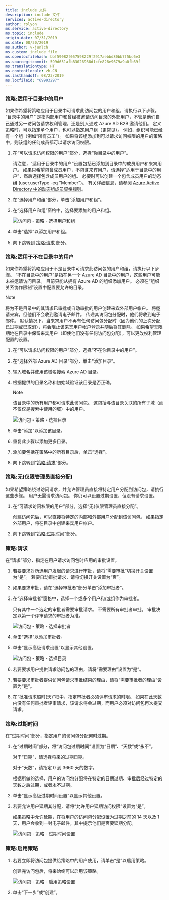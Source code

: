 ```yaml
---
title: include 文件
description: include 文件
services: active-directory
author: rolyon
ms.service: active-directory
ms.topic: include
origin.date: 07/31/2019
ms.date: 08/20/2019
ms.author: v-junlch
ms.custom: include file
ms.openlocfilehash: bbf59082f057598229f2917aebbd80bb7f5bd6e3
ms.sourcegitcommit: 599d651afb83026938d1cfe828e9679a9a0fb69f
ms.translationtype: HT
ms.contentlocale: zh-CN
ms.lasthandoff: 08/23/2019
ms.locfileid: "69993297"
---
```

### <a name="policy-for-users-in-your-directory"></a>策略:适用于目录中的用户

如果你希望将策略应用于目录中可请求此访问包的用户和组，请执行以下步骤。  “目录中的用户”  是指内部用户和曾经被邀请访问目录的外部用户，不管是他们自己通过另一访问包请求权利管理，还是别人通过 Azure AD B2B 邀请他们。 定义策略时，可以指定单个用户，也可以指定用户组（更常见）。 例如，组织可能已经有一个组（例如“所有员工”）。   如果将该组添加到可以请求访问权限的用户的策略中，则该组的任何成员都可以请求访问权限。

1. 在“可以请求访问权限的用户”部分，选择“你目录中的用户”。  

    请注意，“适用于目录中的用户”设置包括已添加到目录中的成员用户和来宾用户。  如果只希望包含成员用户，不包含来宾用户，请选择“适用于目录中的用户”，然后选择包含成员用户的组。  必要时可以创建一个包含成员用户的动态组 (user.userType -eq "Member")。 有关详细信息，请参阅 [Azure Active Directory 中的动态组成员资格规则](../articles/active-directory/users-groups-roles/groups-dynamic-membership.md)。

1. 在“选择用户和组”部分，单击“添加用户和组”。  

1. 在“选择用户和组”窗格中，选择要添加的用户和组。

    ![访问包 - 策略 - 选择用户和组](./media/active-directory-entitlement-management-policy/policy-select-users-groups.png)

1. 单击“选择”以添加用户和组。 

1. 向下跳转到 [策略:请求](#policy-request) 部分。

### <a name="policy-for-users-not-in-your-directory"></a>策略:适用于不在目录中的用户

如果你希望将策略应用于不是目录中可请求此访问包的用户和组，请执行以下步骤。 “不在目录中的用户”是指在另一个 Azure AD 目录中的用户，这些用户可能未被邀请访问目录。  目前只能从拥有 Azure AD 的组织添加用户。 必须在“组织关系协作限制”设置中配置要允许的目录。 

> [!NOTE]
> 将为不是目录中的其请求已审批或自动审批的用户创建来宾外部用户帐户。 将邀请来宾，但他们不会收到邀请电子邮件。 传递其访问包分配时，他们将收到电子邮件。 默认情况下，当来宾用户不再有任何访问包分配时（因为他们的上次分配已过期或已取消），将会阻止该来宾用户帐户登录并随后将其删除。 如果希望无限期地在目录中保留来宾用户（即使他们没有任何访问包分配），可以更改权利管理配置的设置。

1. 在“可以请求访问权限的用户”部分，选择“不在你目录中的用户”。  

1. 在“选择外部 Azure AD 目录”部分，单击“添加目录”。  

1. 输入域名并使用该域名搜索 Azure AD 目录。

1. 根据提供的目录名称和初始域验证该目录是否正确。

    > [!NOTE]
    > 该目录中的所有用户都可请求此访问包。 这包括与该目录关联的所有子域（而不仅仅是搜索中使用的域）中的用户。

    ![访问包 - 策略 - 选择目录](./media/active-directory-entitlement-management-policy/policy-select-directories.png)

1. 单击“添加”以添加该目录。 

1. 重复此步骤以添加更多目录。

1. 添加要包括在策略中的所有目录后，单击“选择”。 

1. 向下跳转到“[策略:请求](#policy-request)”部分。

### <a name="policy-none-administrator-direct-assignments-only"></a>策略:无(仅限管理员直接分配)

如果希望策略绕过访问请求，并允许管理员直接将特定用户分配到访问包，请执行这些步骤。 用户无需请求访问包。 你仍可以设置过期设置，但没有请求设置。

1. 在“可请求访问权限的用户”部分，选择“无(仅限管理员直接分配”。  

    创建访问包后，可以直接将特定的内部和外部用户分配到该访问包。 如果指定外部用户，将在目录中创建来宾用户帐户。

1. 向下跳转到“[策略:过期时间](#policy-expiration)”部分。

### <a name="policy-request"></a>策略:请求

在“请求”部分，指定在用户请求访问包时应用的审批设置。

1. 若要要求对所选用户发起的请求进行审批，请将“需要审批”切换开关设置为“是”。   若要自动审批请求，请将切换开关设置为“否”。 

1. 如果要求审批，请在“选择审批者”部分单击“添加审批者”。  

1. 在“选择审批者”窗格中，选择一个或多个用户和/或组作为审批者。

    只有其中一个选定的审批者需要审批请求。 不需要所有审批者审批。 审批决定以第一个评审请求的审批者为准。

    ![访问包 - 策略 - 选择审批者](./media/active-directory-entitlement-management-policy/policy-select-approvers.png)

1. 单击“选择”以添加审批者。 

1. 单击“显示高级请求设置”以显示其他设置。 

    ![访问包 - 策略 - 选择目录](./media/active-directory-entitlement-management-policy/policy-advanced-request.png)

1. 若要要求用户提供请求访问包的理由，请将“需要理由”设置为“是”。  

1. 若要要求审批者提供访问包请求审批结果的理由，请将“需要审批者的理由”设置为“是”。  

1. 在“批准请求超时(天)”框中，指定审批者必须评审请求的时限。  如果在此天数内没有任何审批者评审请求，该请求将会过期，而用户必须对访问包再次提交请求。

### <a name="policy-expiration"></a>策略:过期时间

在“过期时间”部分，指定用户的访问包分配何时过期。

1. 在“过期时间”部分，将“访问包过期时间”设置为“日期”、“天数”或“永不”。     

    对于“日期”，请选择将来的过期日期。 

    对于“天数”，请指定 0 到 3660 天的数字。 

    根据所做的选择，用户的访问包分配将在特定的日期过期、审批后经过特定的天数之后过期，或者永不过期。

1. 单击“显示高级过期时间设置”以显示其他设置。 

1. 若要允许用户延期其分配，请将“允许用户延期访问权限”设置为“是”。  

    如果策略中允许延期，在将用户的访问包分配设置为过期之前的 14 天以及 1 天，用户会收到一封电子邮件，其中提示他们是否要延期分配。

    ![访问包 - 策略 - 过期时间设置](./media/active-directory-entitlement-management-policy/policy-expiration.png)

### <a name="policy-enable-policy"></a>策略:启用策略

1. 若要立即将访问包提供给策略中的用户使用，请单击“是”以启用策略。 

    创建完访问包后，将来始终可以启用该策略。

    ![访问包 - 策略 - 启用策略设置](./media/active-directory-entitlement-management-policy/policy-enable.png)

1. 单击“下一步”或“创建”。  

